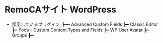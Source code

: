 # RemoCAサイト WordPress
- 採用しているプラグイン
    ┣━	Advanced Custom Fields
    ┣━  Classic Editor
    ┣━  Pods - Custom Content Types and Fields
    ┣━  WP User Avatar
    ┣━  Groups
    ┣━

